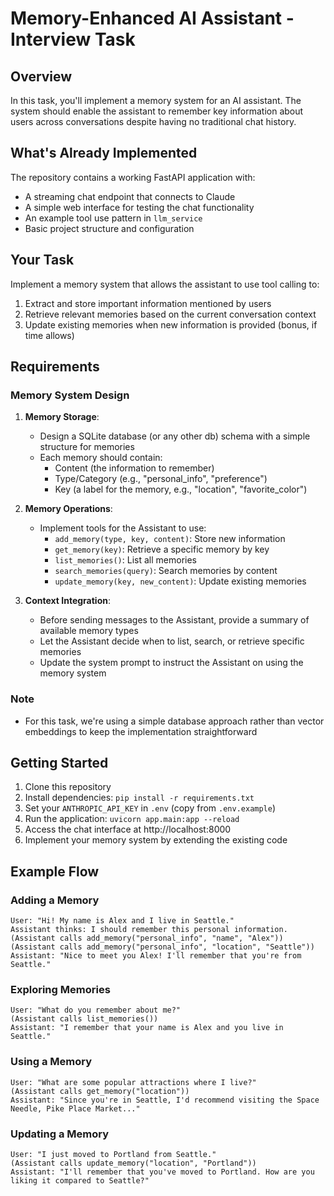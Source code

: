 # Memory-Enhanced AI Assistant - Interview Task

## Overview
In this task, you'll implement a memory system for an AI assistant. The system should enable the assistant to remember key information about users across conversations despite having no traditional chat history.

## What's Already Implemented
The repository contains a working FastAPI application with:
* A streaming chat endpoint that connects to Claude
* A simple web interface for testing the chat functionality
* An example tool use pattern in `llm_service`
* Basic project structure and configuration

## Your Task
Implement a memory system that allows the assistant to use tool calling to:
1. Extract and store important information mentioned by users
2. Retrieve relevant memories based on the current conversation context
3. Update existing memories when new information is provided (bonus, if time allows)

## Requirements

### Memory System Design
1. **Memory Storage**:
   * Design a SQLite database (or any other db) schema with a simple structure for memories
   * Each memory should contain:
     - Content (the information to remember)
     - Type/Category (e.g., "personal_info", "preference")  
     - Key (a label for the memory, e.g., "location", "favorite_color")


2. **Memory Operations**:
   * Implement tools for the Assistant to use:
     - `add_memory(type, key, content)`: Store new information
     - `get_memory(key)`: Retrieve a specific memory by key
     - `list_memories()`: List all memories
     - `search_memories(query)`: Search memories by content
     - `update_memory(key, new_content)`: Update existing memories

3. **Context Integration**:
   * Before sending messages to the Assistant, provide a summary of available memory types
   * Let the Assistant decide when to list, search, or retrieve specific memories
   * Update the system prompt to instruct the Assistant on using the memory system

### Note
- For this task, we're using a simple database approach rather than vector embeddings to keep the implementation straightforward


## Getting Started
1. Clone this repository
2. Install dependencies: `pip install -r requirements.txt`
3. Set your `ANTHROPIC_API_KEY` in `.env` (copy from `.env.example`)
4. Run the application: `uvicorn app.main:app --reload`
5. Access the chat interface at http://localhost:8000
6. Implement your memory system by extending the existing code

## Example Flow

### Adding a Memory
```
User: "Hi! My name is Alex and I live in Seattle."
Assistant thinks: I should remember this personal information.
(Assistant calls add_memory("personal_info", "name", "Alex"))
(Assistant calls add_memory("personal_info", "location", "Seattle"))
Assistant: "Nice to meet you Alex! I'll remember that you're from Seattle."
```

### Exploring Memories
```
User: "What do you remember about me?"
(Assistant calls list_memories())
Assistant: "I remember that your name is Alex and you live in Seattle."
```

### Using a Memory
```
User: "What are some popular attractions where I live?"
(Assistant calls get_memory("location"))
Assistant: "Since you're in Seattle, I'd recommend visiting the Space Needle, Pike Place Market..."
```

### Updating a Memory
```
User: "I just moved to Portland from Seattle."
(Assistant calls update_memory("location", "Portland"))
Assistant: "I'll remember that you've moved to Portland. How are you liking it compared to Seattle?"
```

